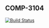 ## COMP-3104
[![Build Status](https://travis-ci.com/malimuradov/week05_comp3104_lab_exec.svg?branch=master)](https://travis-ci.com/malimuradov/week05_comp3104_lab_exec)